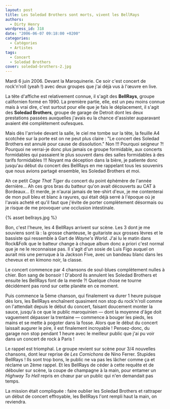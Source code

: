 ```yaml
---
layout: post
title: Les Soledad Brothers sont morts, vivent les BellRays
authors:
  - Dirty Henry
wordpress_id: 318
date: "2006-06-07 09:18:00 +0200"
categories:
  - Catégories
  - Artistes
tags:
  - Concert
  - Soledad Brothers
cover: soledad-brothers-2.jpg
---
```


Mardi 6 juin 2006. Devant la Maroquinerie. Ce soir c'est concert de rock'n'roll
(yeah !) avec deux groupes que j'ai déjà vus à l'œuvre en live.

La tête d'affiche est relativement connue, il s'agit des **BellRays**, groupe
californien formé en 1990. La première partie, elle, est un peu moins connue
mais à vrai dire, c'est surtout pour elle que je fais le déplacement, il s'agit
des **Soledad Brothers**, groupe de garage de Detroit dont les deux prestations
passées auxquelles j'avais eu la chance d'assister auparavant avaient été
complètement oufesques.

Mais dès l'arrivée devant la salle, le ciel me tombe sur la tête, la feuille A4
scotchée sur la porte est on ne peut plus claire : "Le concert des Soledad
Brothers est annulé pour cause de dissolution." Non !!! Pourquoi seigneur ?!
Pourquoi ne verrai-je donc plus jamais ce groupe formidable, aux concerts
formidables qui passaient le plus souvent dans des salles formidables à des
tarifs formidables !!! Noyant ma déception dans la bière, je patiente donc
jusqu'au début du concert des BellRays en me rappelant tous les souvenirs que
nous avions partagé ensemble, les Soledad Brothers et moi.

Ah ce petit _Cage That Tiger_ du concert du point éphémère de l'année dernière…
Ah ces gros bras du batteur qu'on avait découverts au CAT à Bordeaux… Et merde,
je n'aurai jamais de tee-shirt d'eux, je me contenterai de mon pull bleu et
blanc à rayures, qui était déjà serré à l'époque où je l'avais acheté et qu'il
faut que j'évite de porter complètement désormais ou je risque de me provoquer
une occlusion intestinale.

{% asset bellrays.jpg %}

Bon, c'est l'heure, les 4 BellRays arrivent sur scène. Les 3 dont je me souviens
sont là : la grosse chanteuse, le guitariste aux grosses lèvres et le bassiste
qui ressemble à Gart de _Wayne's World_. J'ai lu le matin dans Rock&Folk que le
batteur change à chaque album donc a priori c'est normal que je ne le
reconnaisse pas. Il s'agit d'un sosie de Luis Figo auquel on aurait mis une
perruque à la Jackson Five, avec un bandeau blanc dans les cheveux et en kimono
noir, la classe.

Le concert commence par 4 chansons de soul-blues complètement nulles à chier.
Bon sang de bonsoir ! D'abord ils annulent les Soledad Brothers et ensuite les
BellRays font de la merde ?! Quelque chose ne tourne décidément pas rond sur
cette planète en ce moment.

Puis commence la 5ème chanson, qui finalement va durer 1 heure puisque dès lors,
les BellRays enchaînent quasiment non stop du rock'n'roll comme on l'attendait
depuis le début du concert, faisant doucement monter la sauce, jusqu'à ce que le
public maroquinien — dont la moyenne d'âge doit vaguement dépasser la trentaine
— commence à bouger les pieds, les mains et se mette à pogoter dans la fosse.
Alors que le début du concert laissait augurer le pire, il est finalement
incroyable ! Pensez-donc, du garage non stop pendant 1 heure avec le meilleur
public que j'ai pu voir dans un concert de rock à Paris !

Le rappel est triomphal. Le groupe revient sur scène pour 3/4 nouvelles
chansons, dont leur reprise de _Les Cornichons_ de Nino Ferrer. Stupides
BellRays ! Ils sont trop bons, le public ne va pas les lâcher comme ça et
réclame un 2ème rappel. Et les BellRays de céder à cette requête et de débouler
sur scène, la coupe de champagne à la main, pour entamer un _Highway To Hell_
repris en chœur par un public qui n'en demandait pas temps.

La mission était compliquée : faire oublier les Soledad Brothers et rattraper un
début de concert effroyable, les BellRays l'ont rempli haut la main, on
reviendra.

